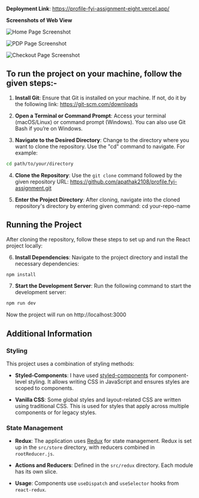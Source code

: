 **Deployment Link**: https://profile-fyi-assignment-eight.vercel.app/

**Screenshots of Web View**

![Home Page Screenshot](https://i.postimg.cc/1tF5vLDY/localhost-3000-home.png)

![PDP Page Screenshot](https://i.postimg.cc/C5HMgkPG/localhost-3000-product.png)

![Checkout Page Screenshot](https://i.postimg.cc/zDnGKYzy/localhost-3000-checkout.png)


## To run the project on your machine, follow the given steps:-

1. **Install Git**: Ensure that Git is installed on your machine. If not, do it by the following link:
   https://git-scm.com/downloads

2. **Open a Terminal or Command Prompt**: Access your terminal (macOS/Linux) or command prompt (Windows). You can also use Git Bash if you’re on Windows.

3. **Navigate to the Desired Directory**: Change to the directory where you want to clone the repository. Use the "cd" command to navigate. For example:

```bash
cd path/to/your/directory
```

4. **Clone the Repository**: Use the `git clone` command followed by the given repository URL:
   https://github.com/apathak2108/profile.fyi-assignment.git

5. **Enter the Project Directory**: After cloning, navigate into the cloned repository's directory by entering given command:
   cd your-repo-name

## Running the Project

After cloning the repository, follow these steps to set up and run the React project locally:

6. **Install Dependencies**: Navigate to the project directory and install the necessary dependencies:

```bash
npm install
```

7. **Start the Development Server**: Run the following command to start the development server:

```bash
npm run dev
```

Now the project will run on http://localhost:3000

## Additional Information

### Styling

This project uses a combination of styling methods:

- **Styled-Components**: I have used [styled-components](https://styled-components.com/) for component-level styling. It allows writing CSS in JavaScript and ensures styles are scoped to components.

- **Vanilla CSS**: Some global styles and layout-related CSS are written using traditional CSS. This is used for styles that apply across multiple components or for legacy styles.

### State Management

- **Redux**: The application uses [Redux](https://redux.js.org/) for state management. Redux is set up in the `src/store` directory, with reducers combined in `rootReducer.js`.

- **Actions and Reducers**: Defined in the `src/redux` directory. Each module has its own slice.

- **Usage**: Components use `useDispatch` and `useSelector` hooks from `react-redux`.
